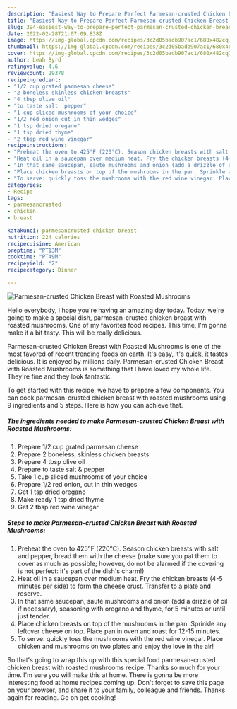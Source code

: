 ```yaml
---
description: "Easiest Way to Prepare Perfect Parmesan-crusted Chicken Breast with Roasted Mushrooms"
title: "Easiest Way to Prepare Perfect Parmesan-crusted Chicken Breast with Roasted Mushrooms"
slug: 394-easiest-way-to-prepare-perfect-parmesan-crusted-chicken-breast-with-roasted-mushrooms
date: 2022-02-28T21:07:09.838Z
image: https://img-global.cpcdn.com/recipes/3c2d05badb907ac1/680x482cq70/parmesan-crusted-chicken-breast-with-roasted-mushrooms-recipe-main-photo.jpg
thumbnail: https://img-global.cpcdn.com/recipes/3c2d05badb907ac1/680x482cq70/parmesan-crusted-chicken-breast-with-roasted-mushrooms-recipe-main-photo.jpg
cover: https://img-global.cpcdn.com/recipes/3c2d05badb907ac1/680x482cq70/parmesan-crusted-chicken-breast-with-roasted-mushrooms-recipe-main-photo.jpg
author: Leah Byrd
ratingvalue: 4.6
reviewcount: 29378
recipeingredient:
- "1/2 cup grated parmesan cheese"
- "2 boneless skinless chicken breasts"
- "4 tbsp olive oil"
- "to taste salt  pepper"
- "1 cup sliced mushrooms of your choice"
- "1/2 red onion cut in thin wedges"
- "1 tsp dried oregano"
- "1 tsp dried thyme"
- "2 tbsp red wine vinegar"
recipeinstructions:
- "Preheat the oven to 425°F (220°C). Season chicken breasts with salt and pepper, bread them with the cheese (make sure you pat them to cover as much as possible; however, do not be alarmed if the covering is not perfect: it&#39;s part of the dish&#39;s charm!)"
- "Heat oil in a saucepan over medium heat. Fry the chicken breasts (4-5 minutes per side) to form the cheese crust. Transfer to a plate and reserve."
- "In that same saucepan, sauté mushrooms and onion (add a drizzle of oil if necessary), seasoning with oregano and thyme, for 5 minutes or until just tender."
- "Place chicken breasts on top of the mushrooms in the pan. Sprinkle any leftover cheese on top. Place pan in oven and roast for 12-15 minutes."
- "To serve: quickly toss the mushrooms with the red wine vinegar. Place chicken and mushrooms on two plates and enjoy the love in the air!"
categories:
- Recipe
tags:
- parmesancrusted
- chicken
- breast

katakunci: parmesancrusted chicken breast 
nutrition: 224 calories
recipecuisine: American
preptime: "PT13M"
cooktime: "PT49M"
recipeyield: "2"
recipecategory: Dinner

---
```



![Parmesan-crusted Chicken Breast with Roasted Mushrooms](https://img-global.cpcdn.com/recipes/3c2d05badb907ac1/680x482cq70/parmesan-crusted-chicken-breast-with-roasted-mushrooms-recipe-main-photo.jpg)

Hello everybody, I hope you're having an amazing day today. Today, we're going to make a special dish, parmesan-crusted chicken breast with roasted mushrooms. One of my favorites food recipes. This time, I'm gonna make it a bit tasty. This will be really delicious.



Parmesan-crusted Chicken Breast with Roasted Mushrooms is one of the most favored of recent trending foods on earth. It's easy, it's quick, it tastes delicious. It is enjoyed by millions daily. Parmesan-crusted Chicken Breast with Roasted Mushrooms is something that I have loved my whole life. They're fine and they look fantastic.


To get started with this recipe, we have to prepare a few components. You can cook parmesan-crusted chicken breast with roasted mushrooms using 9 ingredients and 5 steps. Here is how you can achieve that.

<!--inarticleads1-->

##### The ingredients needed to make Parmesan-crusted Chicken Breast with Roasted Mushrooms:

1. Prepare 1/2 cup grated parmesan cheese
1. Prepare 2 boneless, skinless chicken breasts
1. Prepare 4 tbsp olive oil
1. Prepare to taste salt &amp; pepper
1. Take 1 cup sliced mushrooms of your choice
1. Prepare 1/2 red onion, cut in thin wedges
1. Get 1 tsp dried oregano
1. Make ready 1 tsp dried thyme
1. Get 2 tbsp red wine vinegar




<!--inarticleads2-->

##### Steps to make Parmesan-crusted Chicken Breast with Roasted Mushrooms:

1. Preheat the oven to 425°F (220°C). Season chicken breasts with salt and pepper, bread them with the cheese (make sure you pat them to cover as much as possible; however, do not be alarmed if the covering is not perfect: it&#39;s part of the dish&#39;s charm!)
1. Heat oil in a saucepan over medium heat. Fry the chicken breasts (4-5 minutes per side) to form the cheese crust. Transfer to a plate and reserve.
1. In that same saucepan, sauté mushrooms and onion (add a drizzle of oil if necessary), seasoning with oregano and thyme, for 5 minutes or until just tender.
1. Place chicken breasts on top of the mushrooms in the pan. Sprinkle any leftover cheese on top. Place pan in oven and roast for 12-15 minutes.
1. To serve: quickly toss the mushrooms with the red wine vinegar. Place chicken and mushrooms on two plates and enjoy the love in the air!




So that's going to wrap this up with this special food parmesan-crusted chicken breast with roasted mushrooms recipe. Thanks so much for your time. I'm sure you will make this at home. There is gonna be more interesting food at home recipes coming up. Don't forget to save this page on your browser, and share it to your family, colleague and friends. Thanks again for reading. Go on get cooking!
